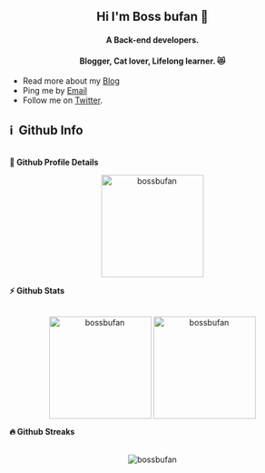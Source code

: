 <h2 align="center"> Hi I'm Boss bufan 👋 </h2>

<h4 align="center">A Back-end developers.</h4>

<h4 align="center">Blogger, Cat lover, Lifelong learner. 😻</h4>

- Read more about my [Blog](https://zixijiaoshi.com/)
- Ping me by [Email](mailto:daxiaoxian@gmail.com)
- Follow me on [Twitter](https://twitter.com/eliaszon3).

<h2>ℹ️  Github Info</h2><br>
  <summary><b>🔎 Github Profile Details</b></summary>
<p align="center"><img height="180em" src="https://github-profile-summary-cards.vercel.app/api/cards/profile-details?username=bossbufan&theme=github_dark" alt="bossbufan" align = "center"/></p>

<summary><b>⚡ Github Stats</b></summary><br>
<p align="center"><img height="180em" src="https://github-readme-stats.vercel.app/api?username=bossbufan&hide_border=true&count_private=true&show_icons=true&theme=radical" alt="bossbufan" align = "center"/>
<img height="180em" src="https://github-readme-stats.vercel.app/api/top-langs?username=bossbufan&show_icons=true&locale=en&layout=compact&hide_border=true&theme=radical" alt="bossbufan" align = "center"/></p>

<summary><b>🔥 Github Streaks</b></summary><br>
<p align="center"><img src="https://github-readme-streak-stats.herokuapp.com/?user=bossbufan&theme=black-ice&hide_border=true&stroke=0000&background=0D1117&ring=e05397&fire=e05397&currStreakLabel=e05397" alt="bossbufan" /></p>

<!-- </details>
<details>    -->

<br>
